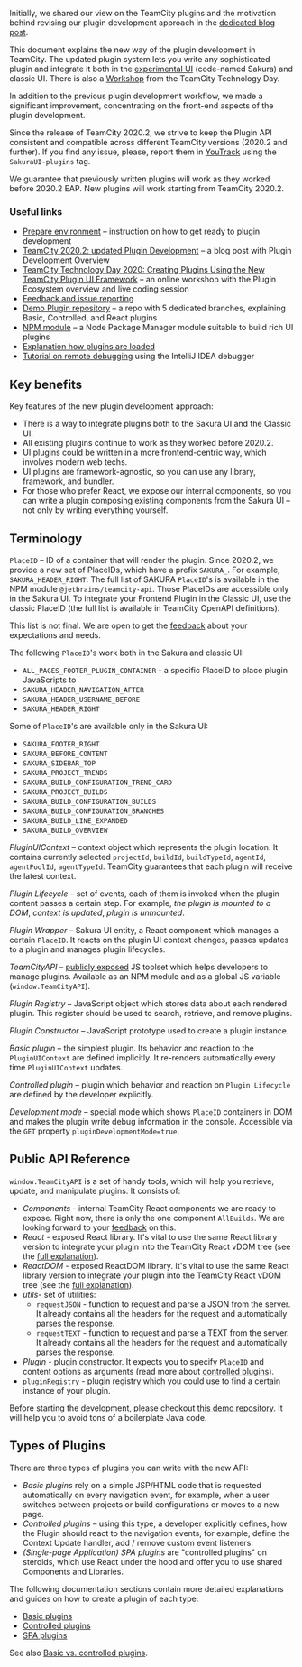[//]: # (title: Front-End Extensions)
[//]: # (auxiliary-id: Front-End+Extensions.html)

Initially, we shared our view on the TeamCity plugins and the motivation behind revising our plugin development approach in the [dedicated blog post](https://blog.jetbrains.com/teamcity/2020/09/teamcity-2020-2-updated-plugin-development).
   
This document explains the new way of the plugin development in TeamCity. The updated plugin system lets you write any sophisticated plugin and integrate it both in the [experimental UI](https://www.jetbrains.com/help/teamcity/teamcity-experimental-ui.html) (code-named Sakura) and classic UI. There is also a [Workshop](https://www.youtube.com/watch?v=-oa_8WLYFnE) from the TeamCity Technology Day.   

In addition to the previous plugin development workflow, we made a significant improvement, concentrating on the front-end aspects of the plugin development.

<note>

Since the release of TeamCity 2020.2, we strive to keep the Plugin API consistent and compatible across different TeamCity versions (2020.2 and further). If you find any issue, please, report them in [YouTrack](https://youtrack.jetbrains.com/issues/TW?q=tag:%20SakuraUI-Plugins%20) using the `SakuraUI-plugins` tag.
  
</note>

We guarantee that previously written plugins will work as they worked before 2020.2 EAP. New plugins will work starting from TeamCity 2020.2.

### Useful links
- [Prepare environment](getting-started-with-plugin-development.md) – instruction on how to get ready to plugin development
- [TeamCity 2020.2: updated Plugin Development](https://blog.jetbrains.com/teamcity/2020/09/teamcity-2020-2-updated-plugin-development) – a blog post with Plugin Development Overview
- [TeamCity Technology Day 2020: Creating Plugins Using the New TeamCity Plugin UI Framework](https://www.youtube.com/watch?v=-oa_8WLYFnE) – an online workshop with the Plugin Ecosystem overview and live coding session
- [Feedback and issue reporting](https://youtrack.jetbrains.com/issues/TW?q=tag:%20SakuraUI-Plugins%20)
- [Demo Plugin repository](https://github.com/JetBrains/teamcity-sakura-ui-plugins) – a repo with 5 dedicated branches, explaining Basic, Controlled, and React plugins
- [NPM module](https://github.com/JetBrains/teamcity-api-js) – a Node Package Manager module suitable to build rich UI plugins
- [Explanation how plugins are loaded](spa-ui-plugins.md#How+Plugins+are+loaded)
- [Tutorial on remote debugging](https://www.jetbrains.com/help/idea/tutorial-remote-debug.html)  using the IntelliJ IDEA debugger

## Key benefits

Key features of the new plugin development approach:
* There is a way to integrate plugins both to the Sakura UI and the Classic UI.
* All existing plugins continue to work as they worked before 2020.2.
* UI plugins could be written in a more frontend-centric way, which involves modern web techs.
* UI plugins are framework-agnostic, so you can use any library, framework, and bundler.
* For those who prefer React, we expose our internal components, so you can write a plugin composing existing components from the Sakura UI – not only by writing everything yourself.

## Terminology

`PlaceID` – ID of a container that will render the plugin. Since 2020.2, we provide a new set of PlaceIDs, which have a prefix `SAKURA_`. For example, `SAKURA_HEADER_RIGHT`. The full list of SAKURA `PlaceID`'s is available in the NPM module `@jetbrains/teamcity-api`. Those PlaceIDs are accessible only in the Sakura UI. To integrate your Frontend Plugin in the Classic UI, use the classic PlaceID (the full list is available in TeamCity OpenAPI definitions).

This list is not final. We are open to get the [feedback](https://confluence.jetbrains.com/display/TW/Feedback) about your expectations and needs.

The following `PlaceID`'s work both in the Sakura and classic UI:
* `ALL_PAGES_FOOTER_PLUGIN_CONTAINER` - a specific PlaceID to place plugin JavaScripts to
* `SAKURA_HEADER_NAVIGATION_AFTER`
* `SAKURA_HEADER_USERNAME_BEFORE`
* `SAKURA_HEADER_RIGHT`

Some of `PlaceID`'s are available only in the Sakura UI:
* `SAKURA_FOOTER_RIGHT`
* `SAKURA_BEFORE_CONTENT`
* `SAKURA_SIDEBAR_TOP`
* `SAKURA_PROJECT_TRENDS`
* `SAKURA_BUILD_CONFIGURATION_TREND_CARD`
* `SAKURA_PROJECT_BUILDS`
* `SAKURA_BUILD_CONFIGURATION_BUILDS`
* `SAKURA_BUILD_CONFIGURATION_BRANCHES`
* `SAKURA_BUILD_LINE_EXPANDED`
* `SAKURA_BUILD_OVERVIEW`

_PluginUIContext_ – context object which represents the plugin location. It contains currently selected `projectId`, `buildId`, `buildTypeId`, `agentId`, `agentPoolId`, `agentTypeId`. TeamCity guarantees that each plugin will receive the latest context.

_Plugin Lifecycle_ – set of events, each of them is invoked when the plugin content passes a certain step. For example, _the plugin is mounted to a DOM_, _context is updated_, _plugin is unmounted_.

_Plugin Wrapper_ – Sakura UI entity, a React component which manages a certain `PlaceID`. It reacts on the plugin UI context changes, passes updates to a plugin and manages plugin lifecycles.

_TeamCityAPI_ – [publicly exposed](https://www.npmjs.com/package/@jetbrains/teamcity-api) JS toolset which helps developers to manage plugins. Available as an NPM module and as a global JS variable (`window.TeamCityAPI`).

_Plugin Registry_ – JavaScript object which stores data about each rendered plugin. This register should be used to search, retrieve, and remove plugins.

_Plugin Constructor_ – JavaScript prototype used to create a plugin instance.

_Basic plugin_ – the simplest plugin. Its behavior and reaction to the `PluginUIContext` are defined implicitly. It re-renders automatically every time `PluginUIContext` updates.

_Controlled plugin_ – plugin which behavior and reaction on `Plugin Lifecycle` are defined by the developer explicitly.

_Development mode_ – special mode which shows `PlaceID` containers in DOM and makes the plugin write debug information in the console. Accessible via the `GET` property `pluginDevelopmentMode=true`.

## Public API Reference

`window.TeamCityAPI` is a set of handy tools, which will help you retrieve, update, and manipulate plugins. It consists of:

* _Components_ - internal TeamCity React components we are ready to expose. Right now, there is only the one component `AllBuilds`. We are looking forward to your [feedback](https://confluence.jetbrains.com/display/TW/Feedback) on this.
* _React_ - exposed React library. It's vital to use the same React library version to integrate your plugin into the TeamCity React vDOM tree (see the [full explanation](spa-ui-plugins.md)).
* _ReactDOM_ - exposed ReactDOM library. It's vital to use the same React library version to integrate your plugin into the TeamCity React vDOM tree (see the [full explanation](spa-ui-plugins.md)).
* _utils_- set of utilities:
  * `requestJSON` - function to request and parse a JSON from the server. It already contains all the headers for the request and automatically parses the response.
  * `requestTEXT` - function to request and parse a TEXT from the server. It already contains all the headers for the request and automatically parses the response.
* _Plugin_ - plugin constructor. It expects you to specify `PlaceID` and content options as arguments (read more about [controlled plugins](controlled-ui-plugins.md)).
* `pluginRegistry` - plugin registry which you could use to find a certain instance of your plugin.

Before starting the development, please checkout [this demo repository](https://github.com/JetBrains/teamcity-sakura-ui-plugins). It will help you to avoid tons of a boilerplate Java code.

## Types of Plugins

There are three types of plugins you can write with the new API:
* _Basic plugins_ rely on a simple JSP/HTML code that is requested automatically on every navigation event, for example, when a user switches between projects or build configurations or moves to a new page.
* _Controlled plugins_ – using this type, a developer explicitly defines, how the Plugin should react to the navigation events, for example, define the Context Update handler, add / remove custom event listeners.
* _(Single-page Application) SPA plugins_ are "controlled plugins" on steroids, which use React under the hood and offer you to use shared Components and Libraries.

The following documentation sections contain more detailed explanations and guides on how to create a plugin of each type:

* [Basic plugins](basic-ui-plugins.md)
* [Controlled plugins](controlled-ui-plugins.md)
* [SPA plugins](spa-ui-plugins.md)

See also [Basic vs. controlled plugins](basic-ui-plugins.md#Basic+vs.+controlled+plugins).
